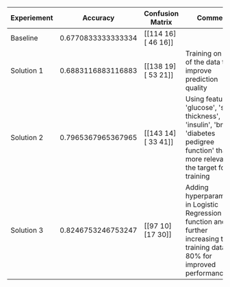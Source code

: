 | Experiement | Accuracy | Confusion Matrix | Comment |
|-------------|----------|------------------|---------|
| Baseline    | 0.6770833333333334 | [[114  16] [ 46  16]] |  |
| Solution 1   | 0.6883116883116883  | [[138  19] [ 53  21]] |  Training on 70% of the data to improve prediction quality |
| Solution 2   | 0.7965367965367965  | [[143  14] [ 33  41]] |  Using features 'glucose', 'skin thickness', 'insulin', 'bmi', 'diabetes pedigree function' that are more relevant to the target for training |
| Solution 3   | 0.8246753246753247  | [[97 10] [17 30]] |  Adding hyperparameters in Logistic Regression function and further increasing the training data to 80% for improved performance|

